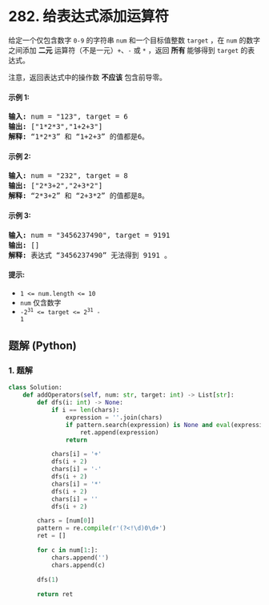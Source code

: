 # 282. 给表达式添加运算符
给定一个仅包含数字 `0-9` 的字符串 `num` 和一个目标值整数 `target` ，在 `num` 的数字之间添加 **二元** 运算符（不是一元）`+`、`-` 或 `*` ，返回 **所有** 能够得到 `target` 的表达式。

注意，返回表达式中的操作数 **不应该** 包含前导零。

#### 示例 1:
<pre>
<strong>输入:</strong> num = "123", target = 6
<strong>输出:</strong> ["1*2*3","1+2+3"]
<strong>解释:</strong> “1*2*3” 和 “1+2+3” 的值都是6。
</pre>

#### 示例 2:
<pre>
<strong>输入:</strong> num = "232", target = 8
<strong>输出:</strong> ["2*3+2","2+3*2"]
<strong>解释:</strong> “2*3+2” 和 “2+3*2” 的值都是8。
</pre>

#### 示例 3:
<pre>
<strong>输入:</strong> num = "3456237490", target = 9191
<strong>输出:</strong> []
<strong>解释:</strong> 表达式 “3456237490” 无法得到 9191 。
</pre>

#### 提示:
* `1 <= num.length <= 10`
* `num` 仅含数字
* <code>-2<sup>31</sup> <= target <= 2<sup>31</sup> - 1</code>

## 题解 (Python)

### 1. 题解
```Python
class Solution:
    def addOperators(self, num: str, target: int) -> List[str]:
        def dfs(i: int) -> None:
            if i == len(chars):
                expression = ''.join(chars)
                if pattern.search(expression) is None and eval(expression) == target:
                    ret.append(expression)
                return

            chars[i] = '+'
            dfs(i + 2)
            chars[i] = '-'
            dfs(i + 2)
            chars[i] = '*'
            dfs(i + 2)
            chars[i] = ''
            dfs(i + 2)

        chars = [num[0]]
        pattern = re.compile(r'(?<!\d)0\d+')
        ret = []

        for c in num[1:]:
            chars.append('')
            chars.append(c)

        dfs(1)

        return ret
```
